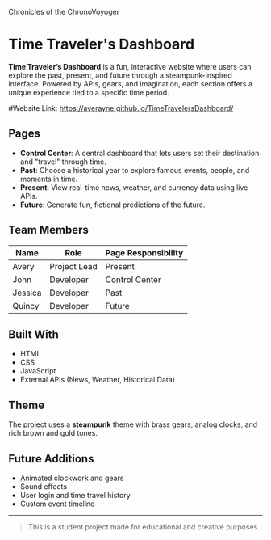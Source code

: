 Chronicles of the ChronoVoyoger

# Time Traveler's Dashboard

**Time Traveler’s Dashboard** is a fun, interactive website where users can explore the past, present, and future through a steampunk-inspired interface. Powered by APIs, gears, and imagination, each section offers a unique experience tied to a specific time period.

#Website Link: https://averayne.github.io/TimeTravelersDashboard/

## Pages

- **Control Center**: A central dashboard that lets users set their destination and "travel" through time.
- **Past**: Choose a historical year to explore famous events, people, and moments in time.
- **Present**: View real-time news, weather, and currency data using live APIs.
- **Future**: Generate fun, fictional predictions of the future.

## Team Members

| Name            | Role                 | Page Responsibility  |
|-----------------|----------------------|-----------------------|
| Avery           | Project Lead         | Present               |
| John            | Developer            | Control Center        |
| Jessica         | Developer            | Past                  |
| Quincy          | Developer            | Future                |

## Built With

- HTML  
- CSS  
- JavaScript  
- External APIs (News, Weather, Historical Data)

## Theme

The project uses a **steampunk** theme with brass gears, analog clocks, and rich brown and gold tones.

## Future Additions

- Animated clockwork and gears
- Sound effects
- User login and time travel history
- Custom event timeline

---

> This is a student project made for educational and creative purposes.
